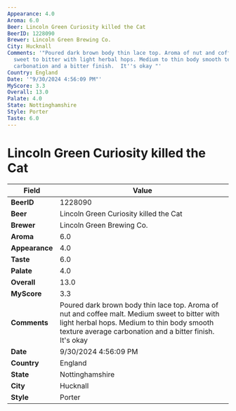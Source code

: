 ```yaml
---
Appearance: 4.0
Aroma: 6.0
Beer: Lincoln Green Curiosity killed the Cat
BeerID: 1228090
Brewer: Lincoln Green Brewing Co.
City: Hucknall
Comments: '"Poured dark brown body thin lace top. Aroma of nut and coffee malt. Medium
  sweet to bitter with light herbal hops. Medium to thin body smooth texture average
  carbonation and a bitter finish.  It''s okay "'
Country: England
Date: '"9/30/2024 4:56:09 PM"'
MyScore: 3.3
Overall: 13.0
Palate: 4.0
State: Nottinghamshire
Style: Porter
Taste: 6.0
---
```


# Lincoln Green Curiosity killed the Cat

| Field         | Value |
|---------------|-------|
| **BeerID** | 1228090 |
| **Beer** | Lincoln Green Curiosity killed the Cat |
| **Brewer** | Lincoln Green Brewing Co. |
| **Aroma** | 6.0 |
| **Appearance** | 4.0 |
| **Taste** | 6.0 |
| **Palate** | 4.0 |
| **Overall** | 13.0 |
| **MyScore** | 3.3 |
| **Comments** | Poured dark brown body thin lace top. Aroma of nut and coffee malt. Medium sweet to bitter with light herbal hops. Medium to thin body smooth texture average carbonation and a bitter finish.  It's okay  |
| **Date** | 9/30/2024 4:56:09 PM |
| **Country** | England |
| **State** | Nottinghamshire |
| **City** | Hucknall |
| **Style** | Porter |
